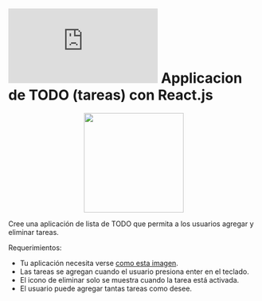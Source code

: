 # ![alt text](https://assets.breatheco.de/apis/img/images.php?blob&random&cat=icon&tags=breathecode,32) Applicacion de TODO (tareas) con React.js

<p align="center">
  <img height="200" src="https://projects.breatheco.de/json?slug=todo-list&preview" />
</p>

Cree una aplicación de lista de TODO que permita a los usuarios agregar y eliminar tareas.

Requerimientos:
- Tu aplicación necesita verse [como esta imagen](https://github.com/breatheco-de/exercise-todo-list/blob/master/preview.gif?raw=true).
- Las tareas se agregan cuando el usuario presiona enter en el teclado.
- El icono de eliminar solo se muestra cuando la tarea está activada.
- El usuario puede agregar tantas tareas como desee.
